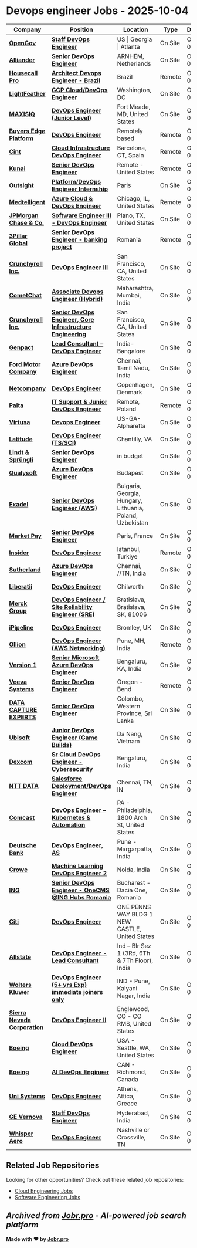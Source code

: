 # Devops engineer Jobs - 2025-10-04

| Company | Position | Location | Type | Date |
| ------- | -------- | -------- | ---- | ------ |
| **[OpenGov](https://opengov.com/)** | **[Staff DevOps Engineer](https://jobr.pro/job/29359691/staff-devops-engineer?utm_source=github&utm_medium=repo&utm_campaign=github-devops-jobs)** | US \| Georgia \| Atlanta | On Site | Oct 04 |
| **[Alliander](https://www.werkenbij.alliander.com/)** | **[Senior DevOps Engineer](https://jobr.pro/job/29406122/senior-devops-engineer?utm_source=github&utm_medium=repo&utm_campaign=github-devops-jobs)** | ARNHEM, Netherlands | On Site | Oct 04 |
| **[Housecall Pro](https://www.housecallpro.com/)** | **[Architect Devops Engineer - Brazil](https://jobr.pro/job/29364079/architect-devops-engineer-brazil?utm_source=github&utm_medium=repo&utm_campaign=github-devops-jobs)** | Brazil | Remote | Oct 03 |
| **[LightFeather](https://lightfeather.io/)** | **[GCP Cloud/DevOps Engineer](https://jobr.pro/job/29363605/gcp-clouddevops-engineer?utm_source=github&utm_medium=repo&utm_campaign=github-devops-jobs)** | Washington, DC | On Site | Oct 03 |
| **[MAXISIQ](https://www.maxisiq.com/)** | **[DevOps Engineer (Junior Level)](https://jobr.pro/job/29368804/devops-engineer-junior-level?utm_source=github&utm_medium=repo&utm_campaign=github-devops-jobs)** | Fort Meade, MD, United States | On Site | Oct 03 |
| **[Buyers Edge Platform](https://buyersedgeplatform.com/)** | **[DevOps Engineer](https://jobr.pro/job/29362643/devops-engineer?utm_source=github&utm_medium=repo&utm_campaign=github-devops-jobs)** | Remotely based | Remote | Oct 03 |
| **[Cint](https://www.cint.com)** | **[Cloud Infrastructure DevOps Engineer](https://jobr.pro/job/29349602/cloud-infrastructure-devops-engineer?utm_source=github&utm_medium=repo&utm_campaign=github-devops-jobs)** | Barcelona, CT, Spain | Remote | Oct 03 |
| **[Kunai](https://www.kunaico.com/)** | **[Senior DevOps Engineer](https://jobr.pro/job/29354523/senior-devops-engineer?utm_source=github&utm_medium=repo&utm_campaign=github-devops-jobs)** | Remote - United States | Remote | Oct 03 |
| **[Outsight](https://www.outsight.ai/)** | **[Platform/DevOps Engineer Internship](https://jobr.pro/job/29357653/platformdevops-engineer-internship?utm_source=github&utm_medium=repo&utm_campaign=github-devops-jobs)** | Paris | On Site | Oct 03 |
| **[Medtelligent](https://www.medtelligent.com/)** | **[Azure Cloud & DevOps Engineer](https://jobr.pro/job/29349575/azure-cloud-devops-engineer?utm_source=github&utm_medium=repo&utm_campaign=github-devops-jobs)** | Chicago, IL, United States | Remote | Oct 03 |
| **[JPMorgan Chase & Co.](https://www.jpmorganchase.com/)** | **[Software Engineer III - DevOps Engineer](https://jobr.pro/job/29392312/software-engineer-iii-devops-engineer?utm_source=github&utm_medium=repo&utm_campaign=github-devops-jobs)** | Plano, TX, United States | On Site | Oct 03 |
| **[3Pillar Global](https://www.3pillarglobal.com/)** | **[Senior DevOps Engineer - banking project](https://jobr.pro/job/29354764/senior-devops-engineer-banking-project?utm_source=github&utm_medium=repo&utm_campaign=github-devops-jobs)** | Romania | Remote | Oct 03 |
| **[Crunchyroll Inc.](https://www.crunchyroll.com/)** | **[DevOps Engineer III](https://jobr.pro/job/29358831/devops-engineer-iii?utm_source=github&utm_medium=repo&utm_campaign=github-devops-jobs)** | San Francisco, CA, United States | On Site | Oct 03 |
| **[CometChat](https://www.cometchat.com/)** | **[Associate Devops Engineer (Hybrid)](https://jobr.pro/job/29323939/associate-devops-engineer-hybrid?utm_source=github&utm_medium=repo&utm_campaign=github-devops-jobs)** | Maharashtra, Mumbai, India | On Site | Oct 03 |
| **[Crunchyroll Inc.](https://www.crunchyroll.com/)** | **[Senior DevOps Engineer, Core Infrastructure Engineering](https://jobr.pro/job/29358835/senior-devops-engineer-core-infrastructure-engineering?utm_source=github&utm_medium=repo&utm_campaign=github-devops-jobs)** | San Francisco, CA, United States | On Site | Oct 03 |
| **[Genpact](https://www.genpact.com/)** | **[Lead Consultant – DevOps Engineer](https://jobr.pro/job/29320216/lead-consultant-devops-engineer?utm_source=github&utm_medium=repo&utm_campaign=github-devops-jobs)** | India-Bangalore | On Site | Oct 03 |
| **[Ford Motor Company](https://corporate.ford.com/)** | **[Azure DevOps Engineer](https://jobr.pro/job/29391198/azure-devops-engineer?utm_source=github&utm_medium=repo&utm_campaign=github-devops-jobs)** | Chennai, Tamil Nadu, India | On Site | Oct 03 |
| **[Netcompany](https://www.netcompany.com)** | **[DevOps Engineer](https://jobr.pro/job/29359544/devops-engineer?utm_source=github&utm_medium=repo&utm_campaign=github-devops-jobs)** | Copenhagen, Denmark | On Site | Oct 03 |
| **[Palta](https://palta.com/)** | **[IT Support & Junior DevOps Engineer](https://jobr.pro/job/29392631/it-support-junior-devops-engineer?utm_source=github&utm_medium=repo&utm_campaign=github-devops-jobs)** | Remote, Poland | Remote | Oct 03 |
| **[Virtusa](https://www.virtusa.com/)** | **[Devops Engineer](https://jobr.pro/job/29317582/devops-engineer?utm_source=github&utm_medium=repo&utm_campaign=github-devops-jobs)** | US-GA-Alpharetta | On Site | Oct 03 |
| **[Latitude](https://www.latitudeinc.net)** | **[DevOps Engineer (TS/SCI)](https://jobr.pro/job/29356941/devops-engineer-tssci?utm_source=github&utm_medium=repo&utm_campaign=github-devops-jobs)** | Chantilly, VA | On Site | Oct 03 |
| **[Lindt & Sprüngli](https://www.lindt-spruengli.com/)** | **[Senior DevOps Engineer](https://jobr.pro/job/29385695/senior-devops-engineer?utm_source=github&utm_medium=repo&utm_campaign=github-devops-jobs)** | in budget | On Site | Oct 03 |
| **[Qualysoft](https://qualysoft.com)** | **[Azure DevOps Engineer](https://jobr.pro/job/29356969/azure-devops-engineer?utm_source=github&utm_medium=repo&utm_campaign=github-devops-jobs)** | Budapest | On Site | Oct 03 |
| **[Exadel](https://exadel.com/)** | **[Senior DevOps Engineer (AWS)](https://jobr.pro/job/29360842/senior-devops-engineer-aws?utm_source=github&utm_medium=repo&utm_campaign=github-devops-jobs)** | Bulgaria, Georgia, Hungary, Lithuania, Poland, Uzbekistan | On Site | Oct 03 |
| **[Market Pay](https://www.market-pay.com)** | **[Senior DevOps Engineer](https://jobr.pro/job/29311935/senior-devops-engineer?utm_source=github&utm_medium=repo&utm_campaign=github-devops-jobs)** | Paris, France | On Site | Oct 03 |
| **[Insider](https://useinsider.com/)** | **[DevOps Engineer](https://jobr.pro/job/29353421/devops-engineer?utm_source=github&utm_medium=repo&utm_campaign=github-devops-jobs)** | Istanbul, Turkiye | Remote | Oct 03 |
| **[Sutherland](https://www.sutherlandglobal.com)** | **[Azure DevOps Engineer](https://jobr.pro/job/29367426/azure-devops-engineer?utm_source=github&utm_medium=repo&utm_campaign=github-devops-jobs)** | Chennai, //TN, India | On Site | Oct 03 |
| **[Liberatii](https://www.liberatii.com)** | **[DevOps Engineer](https://jobr.pro/job/29358688/devops-engineer?utm_source=github&utm_medium=repo&utm_campaign=github-devops-jobs)** | Chilworth | On Site | Oct 03 |
| **[Merck Group](https://www.merckgroup.com/)** | **[DevOps Engineer / Site Reliability Engineer (SRE)](https://jobr.pro/job/29278985/devops-engineer-site-reliability-engineer-sre?utm_source=github&utm_medium=repo&utm_campaign=github-devops-jobs)** | Bratislava, Bratislava, SK, 81006 | On Site | Oct 03 |
| **[iPipeline](https://ipipeline.com/)** | **[DevOps Engineer](https://jobr.pro/job/29360172/devops-engineer?utm_source=github&utm_medium=repo&utm_campaign=github-devops-jobs)** | Bromley, UK | On Site | Oct 03 |
| **[Ollion](https://ollion.com/)** | **[DevOps Engineer (AWS Networking)](https://jobr.pro/job/29282478/devops-engineer-aws-networking?utm_source=github&utm_medium=repo&utm_campaign=github-devops-jobs)** | Pune, MH, India | Remote | Oct 03 |
| **[Version 1](https://www.version1.com)** | **[Senior Microsoft Azure DevOps Engineer](https://jobr.pro/job/29290492/senior-microsoft-azure-devops-engineer?utm_source=github&utm_medium=repo&utm_campaign=github-devops-jobs)** | Bengaluru, KA, India | On Site | Oct 03 |
| **[Veeva Systems](https://www.veeva.com/)** | **[Senior DevOps Engineer](https://jobr.pro/job/29355253/senior-devops-engineer?utm_source=github&utm_medium=repo&utm_campaign=github-devops-jobs)** | Oregon - Bend | Remote | Oct 03 |
| **[DATA CAPTURE EXPERTS](https://dc2vue.com.au/)** | **[Senior DevOps Engineer](https://jobr.pro/job/29354480/senior-devops-engineer?utm_source=github&utm_medium=repo&utm_campaign=github-devops-jobs)** | Colombo, Western Province, Sri Lanka | On Site | Oct 03 |
| **[Ubisoft](https://www.ubisoft.com/)** | **[Junior DevOps Engineer (Game Builds)](https://jobr.pro/job/29288777/junior-devops-engineer-game-builds?utm_source=github&utm_medium=repo&utm_campaign=github-devops-jobs)** | Da Nang, Vietnam | On Site | Oct 03 |
| **[Dexcom](https://www.dexcom.com/)** | **[Sr Cloud DevOps Engineer - Cybersecurity](https://jobr.pro/job/29260193/sr-cloud-devops-engineer-cybersecurity?utm_source=github&utm_medium=repo&utm_campaign=github-devops-jobs)** | Bengaluru, India | On Site | Oct 03 |
| **[NTT DATA](https://nttdata.com)** | **[Salesforce Deployment/DevOps Engineer](https://jobr.pro/job/29295507/salesforce-deploymentdevops-engineer?utm_source=github&utm_medium=repo&utm_campaign=github-devops-jobs)** | Chennai, TN, IN | On Site | Oct 03 |
| **[Comcast](https://corporate.comcast.com/)** | **[DevOps Engineer – Kubernetes & Automation](https://jobr.pro/job/29345623/devops-engineer-kubernetes-automation?utm_source=github&utm_medium=repo&utm_campaign=github-devops-jobs)** | PA - Philadelphia, 1800 Arch St, United States | On Site | Oct 03 |
| **[Deutsche Bank](https://www.db.com/)** | **[DevOps Engineer, AS](https://jobr.pro/job/29347385/devops-engineer-as?utm_source=github&utm_medium=repo&utm_campaign=github-devops-jobs)** | Pune - Margarpatta, India | On Site | Oct 03 |
| **[Crowe](https://www.crowe.com/)** | **[Machine Learning DevOps Engineer 2](https://jobr.pro/job/29343271/machine-learning-devops-engineer-2?utm_source=github&utm_medium=repo&utm_campaign=github-devops-jobs)** | Noida, India | On Site | Oct 03 |
| **[ING](https://www.ing.com/)** | **[Senior DevOps Engineer - OneCMS @ING Hubs Romania](https://jobr.pro/job/29348886/senior-devops-engineer-onecms-ing-hubs-romania?utm_source=github&utm_medium=repo&utm_campaign=github-devops-jobs)** | Bucharest - Dacia One, Romania | On Site | Oct 03 |
| **[Citi](https://www.citigroup.com/)** | **[DevOps Engineer](https://jobr.pro/job/29345961/devops-engineer?utm_source=github&utm_medium=repo&utm_campaign=github-devops-jobs)** | ONE PENNS WAY BLDG 1 NEW CASTLE, United States | On Site | Oct 03 |
| **[Allstate](https://www.allstate.com/)** | **[DevOps Engineer - Lead Consultant](https://jobr.pro/job/29329392/devops-engineer-lead-consultant?utm_source=github&utm_medium=repo&utm_campaign=github-devops-jobs)** | Ind – Blr Sez 1 (3Rd, 6Th & 7Th Floor), India | On Site | Oct 03 |
| **[Wolters Kluwer](https://www.wolterskluwer.com/)** | **[DevOps Engineer (5+ yrs Exp) immediate joiners only](https://jobr.pro/job/29326592/devops-engineer-5-yrs-exp-immediate-joiners-only?utm_source=github&utm_medium=repo&utm_campaign=github-devops-jobs)** | IND - Pune, Kalyani Nagar, India | On Site | Oct 03 |
| **[Sierra Nevada Corporation](https://www.sncorp.com/)** | **[DevOps Engineer II](https://jobr.pro/job/29349202/devops-engineer-ii?utm_source=github&utm_medium=repo&utm_campaign=github-devops-jobs)** | Englewood, CO - CO RMS, United States | On Site | Oct 03 |
| **[Boeing](https://www.boeing.com/)** | **[Cloud DevOps Engineer](https://jobr.pro/job/29349311/cloud-devops-engineer?utm_source=github&utm_medium=repo&utm_campaign=github-devops-jobs)** | USA - Seattle, WA, United States | On Site | Oct 03 |
| **[Boeing](https://www.boeing.com/)** | **[AI DevOps Engineer](https://jobr.pro/job/29349357/ai-devops-engineer?utm_source=github&utm_medium=repo&utm_campaign=github-devops-jobs)** | CAN - Richmond, Canada | On Site | Oct 03 |
| **[Uni Systems](https://www.unisystems.com)** | **[DevOps Engineer](https://jobr.pro/job/29316118/devops-engineer?utm_source=github&utm_medium=repo&utm_campaign=github-devops-jobs)** | Athens, Attica, Greece | On Site | Oct 03 |
| **[GE Vernova](https://www.gevernova.com/)** | **[Staff DevOps Engineer](https://jobr.pro/job/29313214/staff-devops-engineer?utm_source=github&utm_medium=repo&utm_campaign=github-devops-jobs)** | Hyderabad, India | On Site | Oct 03 |
| **[Whisper Aero](https://www.whisper.aero/)** | **[DevOps Engineer](https://jobr.pro/job/29278743/devops-engineer?utm_source=github&utm_medium=repo&utm_campaign=github-devops-jobs)** | Nashville or Crossville, TN | On Site | Oct 02 |

## Related Job Repositories

Looking for other opportunities? Check out these related job repositories:

- [Cloud Engineering Jobs](https://github.com/jobs-jobr-pro/Cloud-Engineering-Jobs)
- [Software Engineering Jobs](https://github.com/jobs-jobr-pro/Software-Engineering-Jobs)



*Archived from [Jobr.pro](https://jobr.pro?utm_source=github&utm_medium=repo&utm_campaign=github-devops-jobs) - AI-powered job search platform*
---

**Made with ❤️ by [Jobr.pro](https://jobr.pro?utm_source=github&utm_medium=repo&utm_campaign=github-devops-jobs)**